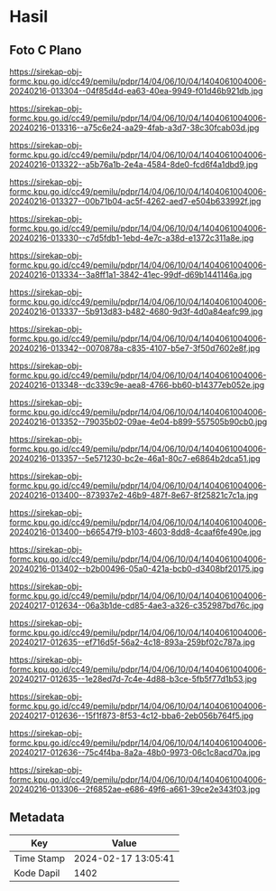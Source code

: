 # Hasil

## Foto C Plano

https://sirekap-obj-formc.kpu.go.id/cc49/pemilu/pdpr/14/04/06/10/04/1404061004006-20240216-013304--04f85d4d-ea63-40ea-9949-f01d46b921db.jpg

https://sirekap-obj-formc.kpu.go.id/cc49/pemilu/pdpr/14/04/06/10/04/1404061004006-20240216-013316--a75c6e24-aa29-4fab-a3d7-38c30fcab03d.jpg

https://sirekap-obj-formc.kpu.go.id/cc49/pemilu/pdpr/14/04/06/10/04/1404061004006-20240216-013322--a5b76a1b-2e4a-4584-8de0-fcd6f4a1dbd9.jpg

https://sirekap-obj-formc.kpu.go.id/cc49/pemilu/pdpr/14/04/06/10/04/1404061004006-20240216-013327--00b71b04-ac5f-4262-aed7-e504b633992f.jpg

https://sirekap-obj-formc.kpu.go.id/cc49/pemilu/pdpr/14/04/06/10/04/1404061004006-20240216-013330--c7d5fdb1-1ebd-4e7c-a38d-e1372c311a8e.jpg

https://sirekap-obj-formc.kpu.go.id/cc49/pemilu/pdpr/14/04/06/10/04/1404061004006-20240216-013334--3a8ff1a1-3842-41ec-99df-d69b1441146a.jpg

https://sirekap-obj-formc.kpu.go.id/cc49/pemilu/pdpr/14/04/06/10/04/1404061004006-20240216-013337--5b913d83-b482-4680-9d3f-4d0a84eafc99.jpg

https://sirekap-obj-formc.kpu.go.id/cc49/pemilu/pdpr/14/04/06/10/04/1404061004006-20240216-013342--0070878a-c835-4107-b5e7-3f50d7602e8f.jpg

https://sirekap-obj-formc.kpu.go.id/cc49/pemilu/pdpr/14/04/06/10/04/1404061004006-20240216-013348--dc339c9e-aea8-4766-bb60-b14377eb052e.jpg

https://sirekap-obj-formc.kpu.go.id/cc49/pemilu/pdpr/14/04/06/10/04/1404061004006-20240216-013352--79035b02-09ae-4e04-b899-557505b90cb0.jpg

https://sirekap-obj-formc.kpu.go.id/cc49/pemilu/pdpr/14/04/06/10/04/1404061004006-20240216-013357--5e571230-bc2e-46a1-80c7-e6864b2dca51.jpg

https://sirekap-obj-formc.kpu.go.id/cc49/pemilu/pdpr/14/04/06/10/04/1404061004006-20240216-013400--873937e2-46b9-487f-8e67-8f25821c7c1a.jpg

https://sirekap-obj-formc.kpu.go.id/cc49/pemilu/pdpr/14/04/06/10/04/1404061004006-20240216-013400--b66547f9-b103-4603-8dd8-4caaf6fe490e.jpg

https://sirekap-obj-formc.kpu.go.id/cc49/pemilu/pdpr/14/04/06/10/04/1404061004006-20240216-013402--b2b00496-05a0-421a-bcb0-d3408bf20175.jpg

https://sirekap-obj-formc.kpu.go.id/cc49/pemilu/pdpr/14/04/06/10/04/1404061004006-20240217-012634--06a3b1de-cd85-4ae3-a326-c352987bd76c.jpg

https://sirekap-obj-formc.kpu.go.id/cc49/pemilu/pdpr/14/04/06/10/04/1404061004006-20240217-012635--ef716d5f-56a2-4c18-893a-259bf02c787a.jpg

https://sirekap-obj-formc.kpu.go.id/cc49/pemilu/pdpr/14/04/06/10/04/1404061004006-20240217-012635--1e28ed7d-7c4e-4d88-b3ce-5fb5f77d1b53.jpg

https://sirekap-obj-formc.kpu.go.id/cc49/pemilu/pdpr/14/04/06/10/04/1404061004006-20240217-012636--15f1f873-8f53-4c12-bba6-2eb056b764f5.jpg

https://sirekap-obj-formc.kpu.go.id/cc49/pemilu/pdpr/14/04/06/10/04/1404061004006-20240217-012636--75c4f4ba-8a2a-48b0-9973-06c1c8acd70a.jpg

https://sirekap-obj-formc.kpu.go.id/cc49/pemilu/pdpr/14/04/06/10/04/1404061004006-20240216-013306--2f6852ae-e686-49f6-a661-39ce2e343f03.jpg


## Metadata

| Key        | Value               |
| ---------- | ------------------- |
| Time Stamp | 2024-02-17 13:05:41 |
| Kode Dapil | 1402                |



